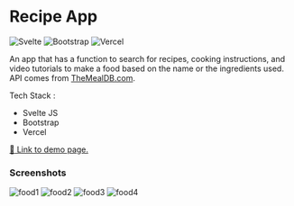 # Recipe App

![Svelte](https://img.shields.io/badge/svelte-%23f1413d.svg?style=for-the-badge&logo=svelte&logoColor=white)
![Bootstrap](https://img.shields.io/badge/bootstrap-%23563D7C.svg?style=for-the-badge&logo=bootstrap&logoColor=white)
![Vercel](https://img.shields.io/badge/vercel-%23000000.svg?style=for-the-badge&logo=vercel&logoColor=white)

An app that has a function to search for recipes, cooking instructions, and video tutorials to make a food based on the name or the ingredients used. API comes from [TheMealDB.com](https://www.themealdb.com/).

Tech Stack :
- Svelte JS
- Bootstrap
- Vercel

[:link: Link to demo page.](https://recipe-app-navy.vercel.app/)

### Screenshots
![food1](https://user-images.githubusercontent.com/76164968/178096186-055b014a-368c-4337-9a68-bc00d3d425c7.PNG)
![food2](https://user-images.githubusercontent.com/76164968/178096188-73e24ea8-199f-4fb7-9de1-c99e830edcb1.PNG)
![food3](https://user-images.githubusercontent.com/76164968/178096181-8d8c2d89-949e-4bc8-b07f-5fd7c2634c00.PNG)
![food4](https://user-images.githubusercontent.com/76164968/178096184-31c573e6-3bf0-4910-adaa-8e522bffdccf.PNG)
